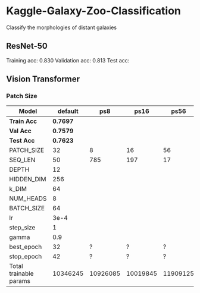 # Kaggle-Galaxy-Zoo-Classification
Classify the morphologies of distant galaxies


## ResNet-50

Training acc: 0.830
Validation acc: 0.813
Test acc: 






## Vision Transformer

### Patch Size

| Model | default | ps8 | ps16 | ps56 |
| ----------- | ----------- | ----------- | ----------- | ----------- |
| **Train Acc** | **0.7697** |  |  |  |
| **Val Acc** | **0.7579** |  |  |  |
| **Test Acc** | **0.7623** |  |  |
| PATCH_SIZE | 32 | 8 | 16 | 56 |
| SEQ_LEN | 50 | 785 | 197 | 17 |
| DEPTH | 12 | | | |
| HIDDEN_DIM | 256 | | | |
| k_DIM | 64 | | | |
| NUM_HEADS | 8 | | | |
| BATCH_SIZE | 64 | | | |
| lr | 3e-4 | | | |
| step_size | 1 | | | |
| gamma | 0.9 | | | |
| best_epoch | 32 | ? | ? | ? |
| stop_epoch | 42 | ? | ? | ? |
| Total trainable params | 10346245 | 10926085 | 10019845 | 11909125 |

